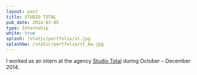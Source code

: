 ```yaml
---
layout: past
title: STUDIO TOTAL
pub_date: 2014-01-05
type: Internship
white: true
splash: /static/portfolio/st.jpg
splashbw: /static/portfolio/st_bw.jpg
---
```


I worked as an intern at the agency [Studio Total](http://en.wikipedia.org/wiki/Studio_Total) during October – December 2014.
